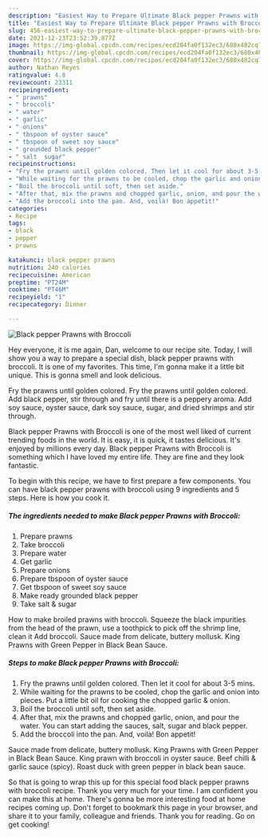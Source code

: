 ```yaml
---
description: "Easiest Way to Prepare Ultimate Black pepper Prawns with Broccoli"
title: "Easiest Way to Prepare Ultimate Black pepper Prawns with Broccoli"
slug: 456-easiest-way-to-prepare-ultimate-black-pepper-prawns-with-broccoli
date: 2021-12-23T23:52:39.877Z
image: https://img-global.cpcdn.com/recipes/ecd204fa0f132ec3/680x482cq70/black-pepper-prawns-with-broccoli-recipe-main-photo.jpg
thumbnail: https://img-global.cpcdn.com/recipes/ecd204fa0f132ec3/680x482cq70/black-pepper-prawns-with-broccoli-recipe-main-photo.jpg
cover: https://img-global.cpcdn.com/recipes/ecd204fa0f132ec3/680x482cq70/black-pepper-prawns-with-broccoli-recipe-main-photo.jpg
author: Nathan Reyes
ratingvalue: 4.8
reviewcount: 23311
recipeingredient:
- " prawns"
- " broccoli"
- " water"
- " garlic"
- " onions"
- " tbspoon of oyster sauce"
- " tbspoon of sweet soy sauce"
- " grounded black pepper"
- " salt  sugar"
recipeinstructions:
- "Fry the prawns until golden colored. Then let it cool for about 3-5 mins."
- "While waiting for the prawns to be cooled, chop the garlic and onion into pieces. Put a little bit oil for cooking the chopped garlic &amp; onion."
- "Boil the broccoli until soft, then set aside."
- "After that, mix the prawns and chopped garlic, onion, and pour the water. You can start adding the sauces, salt, sugar and black pepper."
- "Add the broccoli into the pan. And, voilà! Bon appetit!"
categories:
- Recipe
tags:
- black
- pepper
- prawns

katakunci: black pepper prawns 
nutrition: 240 calories
recipecuisine: American
preptime: "PT24M"
cooktime: "PT46M"
recipeyield: "1"
recipecategory: Dinner

---
```



![Black pepper Prawns with Broccoli](https://img-global.cpcdn.com/recipes/ecd204fa0f132ec3/680x482cq70/black-pepper-prawns-with-broccoli-recipe-main-photo.jpg)

Hey everyone, it is me again, Dan, welcome to our recipe site. Today, I will show you a way to prepare a special dish, black pepper prawns with broccoli. It is one of my favorites. This time, I'm gonna make it a little bit unique. This is gonna smell and look delicious.

Fry the prawns until golden colored. Fry the prawns until golden colored. Add black pepper, stir through and fry until there is a peppery aroma. Add soy sauce, oyster sauce, dark soy sauce, sugar, and dried shrimps and stir through.

Black pepper Prawns with Broccoli is one of the most well liked of current trending foods in the world. It is easy, it is quick, it tastes delicious. It's enjoyed by millions every day. Black pepper Prawns with Broccoli is something which I have loved my entire life. They are fine and they look fantastic.


To begin with this recipe, we have to first prepare a few components. You can have black pepper prawns with broccoli using 9 ingredients and 5 steps. Here is how you cook it.

<!--inarticleads1-->

##### The ingredients needed to make Black pepper Prawns with Broccoli:

1. Prepare  prawns
1. Take  broccoli
1. Prepare  water
1. Get  garlic
1. Prepare  onions
1. Prepare  tbspoon of oyster sauce
1. Get  tbspoon of sweet soy sauce
1. Make ready  grounded black pepper
1. Take  salt &amp; sugar


How to make broiled prawns with broccoli. Squeeze the black impurities from the head of the prawn, use a toothpick to pick off the shrimp line, clean it Add broccoli. Sauce made from delicate, buttery mollusk. King Prawns with Green Pepper in Black Bean Sauce. 

<!--inarticleads2-->

##### Steps to make Black pepper Prawns with Broccoli:

1. Fry the prawns until golden colored. Then let it cool for about 3-5 mins.
1. While waiting for the prawns to be cooled, chop the garlic and onion into pieces. Put a little bit oil for cooking the chopped garlic &amp; onion.
1. Boil the broccoli until soft, then set aside.
1. After that, mix the prawns and chopped garlic, onion, and pour the water. You can start adding the sauces, salt, sugar and black pepper.
1. Add the broccoli into the pan. And, voilà! Bon appetit!


Sauce made from delicate, buttery mollusk. King Prawns with Green Pepper in Black Bean Sauce. King prawn with broccoli in oyster sauce. Beef chilli &amp; garlic sauce (spicy). Roast duck with green pepper in black bean sauce. 

So that is going to wrap this up for this special food black pepper prawns with broccoli recipe. Thank you very much for your time. I am confident you can make this at home. There's gonna be more interesting food at home recipes coming up. Don't forget to bookmark this page in your browser, and share it to your family, colleague and friends. Thank you for reading. Go on get cooking!
